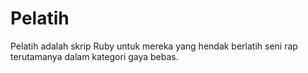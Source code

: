 Pelatih
=======

Pelatih adalah skrip Ruby untuk mereka yang hendak berlatih seni rap terutamanya dalam kategori gaya bebas.